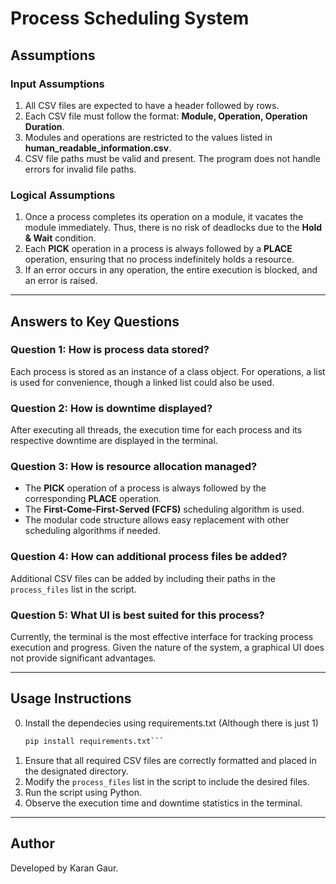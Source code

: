 # Process Scheduling System

## Assumptions

### Input Assumptions

1. All CSV files are expected to have a header followed by rows.
2. Each CSV file must follow the format: **Module, Operation, Operation Duration**.
3. Modules and operations are restricted to the values listed in **human_readable_information.csv**.
4. CSV file paths must be valid and present. The program does not handle errors for invalid file paths.

### Logical Assumptions

1. Once a process completes its operation on a module, it vacates the module immediately. Thus, there is no risk of deadlocks due to the **Hold & Wait** condition.
2. Each **PICK** operation in a process is always followed by a **PLACE** operation, ensuring that no process indefinitely holds a resource.
3. If an error occurs in any operation, the entire execution is blocked, and an error is raised.

---

## Answers to Key Questions

### **Question 1: How is process data stored?**

Each process is stored as an instance of a class object. For operations, a list is used for convenience, though a linked list could also be used.

### **Question 2: How is downtime displayed?**

After executing all threads, the execution time for each process and its respective downtime are displayed in the terminal.

### **Question 3: How is resource allocation managed?**

- The **PICK** operation of a process is always followed by the corresponding **PLACE** operation.
- The **First-Come-First-Served (FCFS)** scheduling algorithm is used.
- The modular code structure allows easy replacement with other scheduling algorithms if needed.

### **Question 4: How can additional process files be added?**

Additional CSV files can be added by including their paths in the `process_files` list in the script.

### **Question 5: What UI is best suited for this process?**

Currently, the terminal is the most effective interface for tracking process execution and progress. Given the nature of the system, a graphical UI does not provide significant advantages.

---

## Usage Instructions

0. Install the dependecies using requirements.txt (Although there is just 1)
   ````bash
   pip install requirements.txt```
   ````
1. Ensure that all required CSV files are correctly formatted and placed in the designated directory.
2. Modify the `process_files` list in the script to include the desired files.
3. Run the script using Python.
4. Observe the execution time and downtime statistics in the terminal.

---

## Author

Developed by Karan Gaur.

